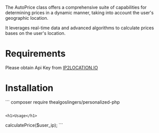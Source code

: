 The AutoPrice class offers a comprehensive suite of capabilities for determining prices in a dynamic manner, taking into account the user's geographic location.

It leverages real-time data and advanced algorithms to calculate prices bases on the user's location.

<h1>Requirements</h1>
Please obtain Api Key from <a href="https://www.ip2location.io/">IP2LOCATION.IO</a>

<h1>Installation</h1>
``` 
composer require thealgoslingers/personalized-php

```

<h1>Usage</h1>
```

<?php
require 'vendor/autoload.php';

use thealgoslingers\AutoPrice;

// Usage example
$api_key = 'your_api_key_here'; // api key from ip2location.io

// the default base price is approximately
// or same as 1 USD. So we assume price is 
// being converted from USD 
$base_price = 100.0;//base price to be converted from

$dp = new AutoPrice($api_key, $base_price);
$user_ip = '8.8.8.8';// ip of the user 

echo $dp->calculatePrice($user_ip);

```